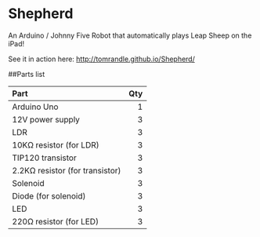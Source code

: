 Shepherd
============================

An Arduino / Johnny Five Robot that automatically plays Leap Sheep on the iPad!

See it in action here:
http://tomrandle.github.io/Shepherd/


##Parts list

|Part                           | Qty  |
|:------------------------------|-----:|
|Arduino Uno                    |1     |
|12V power supply               |3     |
|LDR                            |3     |
|10KΩ resistor (for LDR)        |3     |
|TIP120 transistor              |3     |
|2.2KΩ resistor (for transistor)|3     |
|Solenoid                       |3     |
|Diode (for solenoid)           |3     |
|LED                            |3     |
|220Ω resistor (for LED)        |3     |
